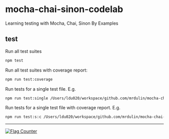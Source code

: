 # mocha-chai-sinon-codelab

Learning testing with Mocha, Chai, Sinon By Examples

## test

Run all test suites

```bash
npm test
```

Run all test suites with coverage report:

```bash
npm run test:coverage
```

Run tests for a single test file. E.g.

```bash
npm run test:single /Users/ldu020/workspace/github.com/mrdulin/mocha-chai-sinon-codelab/src/stackoverflow/58955304/index.spec.js
```

Run tests for a single test file with coverage report. E.g.

```bash
npm run test:s:c /Users/ldu020/workspace/github.com/mrdulin/mocha-chai-sinon-codelab/src/stackoverflow/58955304/index.spec.js
```

---

<a href="https://info.flagcounter.com/ab0j"><img src="https://s11.flagcounter.com/count2/ab0j/bg_FFFFFF/txt_000000/border_CCCCCC/columns_5/maxflags_30/viewers_0/labels_1/pageviews_1/flags_0/percent_0/" alt="Flag Counter" border="0"></a>
